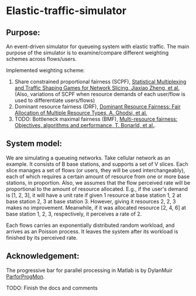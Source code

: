 # Elastic-traffic-simulator

## Purpose:
An event-driven simulator for queueing system with elastic traffic. The main purpose
of the simulator is to examine/compare different weighting schemes across flows/users.

Implemented weighting scheme:
1. Share constrained proportional fairness (SCPF), 
[Statistical Multiplexing and Traffic Shaping Games for Network Slicing,
Jiaxiao Zheng, et al.](https://arxiv.org/pdf/1705.00582.pdf) (Also, variations
of SCPF when resource demands of each user/flow is used to differentiate users/flows)
2. Dominant resource fairness (DRF), 
[Dominant Resource Fairness: Fair Allocation of Multiple Resource Types,
A. Ghodsi, et al.](https://cs.stanford.edu/~matei/papers/2011/nsdi_drf.pdf)
3. TODO: Bottleneck maximal fairness (BMF),
[Multi-resource fairness: Objectives, algorithms and performance, T. Bonarld,
et al.](https://arxiv.org/abs/1410.0782).

## System model:
We are simulating a queueing networks. Take cellular network as an example. It consists
of B base stations, and supports a set of V slices. Each slice manages a set of flows
(or users, they will be used interchangeably), each of which requires a certain 
amount of resource from one or more base stations, in proportion. Also, we assumes 
that the flow  perceived rate will be proportional to the amount of resource allocated.
E.g., if the user's demand is [1, 2, 3], it will have a unit rate if given 1 resource
at base station 1, 2 at base station 2, 3 at base station 3. However, giving it resources
2, 2, 3 makes no improvement. Meanwhile, if it was allocated resource [2, 4, 6] at
base station 1, 2, 3, respectively, it perceives a rate of 2.

Each flows carries an exponentially distributed random workload, and arrives as an
Poisson process. It leaves the system after its workload is finished by its perceived
rate.

## Acknowledgement:
The progressive bar for parallel processing in Matlab is by DylanMuir 
[ParforProgMon](https://github.com/DylanMuir/ParforProgMon).

TODO: Finish the docs and comments
